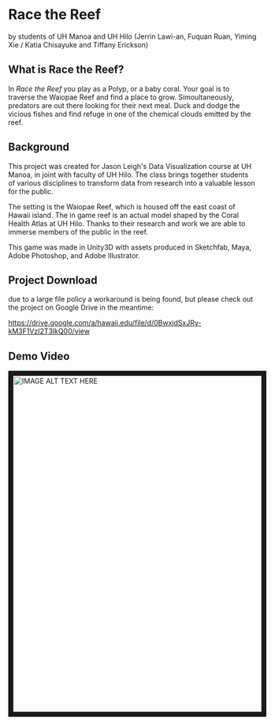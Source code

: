 # Race the Reef
by students of UH Manoa and UH Hilo
(Jerrin Lawi-an, Fuquan Ruan, Yiming Xie / Katia Chisayuke and Tiffany Erickson)


## What is Race the Reef?

In *Race the Reef* you play as a Polyp, or a baby coral. Your goal is to traverse the Waiopae Reef and find a place to grow. Simoultaneously, predators are out there looking for their next meal. Duck and dodge the vicious fishes and find refuge in one of the chemical clouds emitted by the reef. 

## Background

This project was created for Jason Leigh's Data Visualization course at UH Manoa, in joint with faculty of UH Hilo. The class brings together students of various disciplines to transform data from research into a valuable lesson for the public.

The setting is the Waiopae Reef, which is housed off the east coast of Hawaii island. The in game reef is an actual model shaped by the Coral Health Atlas at UH Hilo. Thanks to their research and work we are able to immerse members of the public in the reef.

This game was made in Unity3D with assets produced in Sketchfab, Maya, Adobe Photoshop, and Adobe Illustrator. 

## Project Download

due to a large file policy a workaround is being found, but please check out the project on Google Drive in the meantime:

https://drive.google.com/a/hawaii.edu/file/d/0BwxjdSxJRy-kM3F1VzI2T3lkQ00/view

## Demo Video

<a href="http://www.youtube.com/watch?feature=player_embedded&v=gU1_vGUaoqQ
" target="_blank"><img src="http://i.imgur.com/ioTvojH.png" 
alt="IMAGE ALT TEXT HERE" width="1259" height="681" border="10" /></a>
